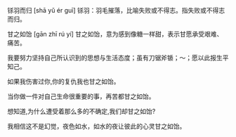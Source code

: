 

铩羽而归
[shā yǔ ér guī]
铩羽：羽毛摧落，比喻失败或不得志。指失败或不得志而归。

甘之如饴 [gān zhī rú yí]
甘之如饴，意为感到像糖一样甜，表示甘愿承受艰难、痛苦。

我要努力坚持自己所认识到的思想与生活态度；虽有刀锯斧锧；～；愿以此报生平知己。

如果我伤害过你,你的复仇我也甘之如饴。

当你做一件对自己生命很重要的事，再苦都甘之如饴。


想知道,为什么遭受着那么多的不确定,我们却甘之如饴?

我相信这不是幻觉，夜色如水，如水的夜让彼此的心灵甘之如饴。